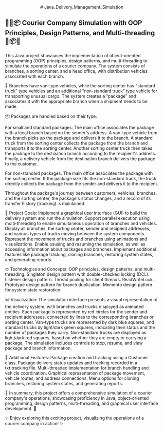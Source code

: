 <p align ="center">
# Java_Delivery_Management_Simulation

## 🚚🏢📦 Courier Company Simulation with OOP Principles, Design Patterns, and Multi-threading 🏢📦🚚

This Java project showcases the implementation of object-oriented programming (OOP) principles, design patterns, and multi-threading to simulate the operations of a courier company. The system consists of branches, a sorting center, and a head office, with distribution vehicles associated with each branch.
</p>

🏢 Branches have van-type vehicles, while the sorting center has "standard truck" type vehicles and an additional "non-standard truck" type vehicle for transporting unusual cargo. The system creates a "package" and associates it with the appropriate branch when a shipment needs to be made.

📦 Packages are handled based on their type:

For small and standard packages: The main office associates the package with a local branch based on the sender's address. A van-type vehicle from the branch picks up the package and delivers it to the branch. A standard truck from the sorting center collects the package from the branch and transports it to the sorting center. Another sorting center truck then takes the package to the destination branch according to the recipient's address. Finally, a delivery vehicle from the destination branch delivers the package to the customer.

For non-standard packages: The main office associates the package with the sorting center. If the package size fits the non-standard truck, the truck directly collects the package from the sender and delivers it to the recipient.

Throughout the package's journey between customers, vehicles, branches, and the sorting center, the package's status changes, and a record of its transfer history (tracking) is maintained.


🎯 Project Goals:
Implement a graphical user interface (GUI) to build the delivery system and run the simulation.
Support parallel execution using multi-threading to enable simultaneous operation of branches and vehicles.
Display all branches, the sorting center, sender and recipient addresses, and various types of trucks moving between the system components.
Represent the movement of trucks and branches using animations and visualizations.
Enable pausing and resuming the simulation, as well as accessing information about packages and branches.
Implement additional features like package tracking, cloning branches, restoring system states, and generating reports.


⚙️ Technologies and Concepts:
OOP principles, design patterns, and multi-threading.
Singleton design pattern with double-checked locking (DCL).
Listener design pattern.
Thread pooling for client threads.
ReadWriteLock.
Prototype design pattern for branch duplication.
Memento design pattern for system state restoration.


📊 Visualization:
The simulation interface presents a visual representation of the delivery system, with branches and trucks displayed as animated entities.
Each package is represented by red circles for the sender and recipient addresses, connected by lines to the corresponding branches or sorting center.
Van-type trucks are represented by dark blue squares, and standard trucks by light/dark green squares, indicating their status and the number of packages they carry.
Non-standard trucks are displayed as light/dark red squares, based on whether they are empty or carrying a package.
The simulation includes controls to stop, resume, and view package and branch information.


🔧 Additional Features:
Package creation and tracking using a Customer class.
Package delivery status updates and tracking recorded in a txt.tracking file.
Multi-threaded implementation for branch handling and vehicle coordination.
Graphical representation of package movement, vehicle routes, and address connections.
Menu options for cloning branches, restoring system states, and generating reports.

🚀 In summary, this project offers a comprehensive simulation of a courier company's operations, showcasing proficiency in Java, object-oriented programming, design patterns, multi-threading, and graphical user interface development. 🚀

✨ Enjoy exploring this exciting project, visualizing the operations of a courier company in action! ✨
